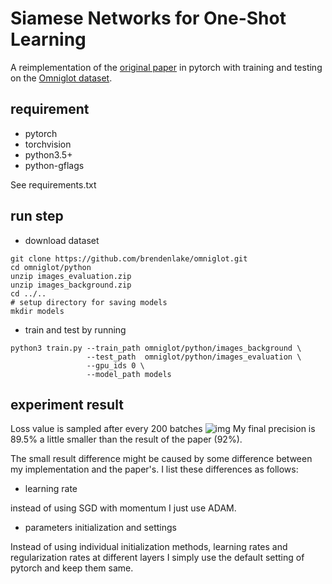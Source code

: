 # Siamese Networks for One-Shot Learning

A reimplementation of the [original paper](https://www.cs.cmu.edu/~rsalakhu/papers/oneshot1.pdf) in pytorch with
training and testing on the [Omniglot dataset](https://github.com/brendenlake/omniglot).

## requirement
- pytorch
- torchvision
- python3.5+
- python-gflags

See requirements.txt 

## run step
- download dataset
```
git clone https://github.com/brendenlake/omniglot.git
cd omniglot/python
unzip images_evaluation.zip
unzip images_background.zip
cd ../..
# setup directory for saving models
mkdir models
```
- train and test by running
```shell
python3 train.py --train_path omniglot/python/images_background \
                 --test_path  omniglot/python/images_evaluation \
                 --gpu_ids 0 \
                 --model_path models
```

## experiment result
Loss value is sampled after every 200 batches
![img](https://github.com/fangpin/siamese-network/blob/master/loss.png)
My final precision is 89.5% a little smaller than the result of the paper (92%).

The small result difference might be caused by some difference between my implementation and the paper's. I list these differences as follows:

- learning rate

instead of using SGD with momentum I just use ADAM.

- parameters initialization and settings

Instead of using individual initialization methods, learning rates and regularization rates at different layers I simply use the default setting of pytorch and keep them same.
